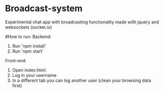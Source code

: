 # Broadcast-system
Experimental chat app with broadcasting functionality made with jquery and websockets (socket.io)

#How to run: 
Backend:
1. Run 'npm install'
2. Run 'npm start'

Front-end:
1. Open index.html.
2. Log in your username
3. In a different tab you can log another user (clean your browsing data first) 


